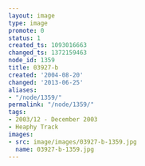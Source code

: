 ```yaml
---
layout: image
type: image
promote: 0
status: 1
created_ts: 1093016663
changed_ts: 1372159463
node_id: 1359
title: 03927-b
created: '2004-08-20'
changed: '2013-06-25'
aliases:
- "/node/1359/"
permalink: "/node/1359/"
tags:
- 2003/12 - December 2003
- Heaphy Track
images:
- src: image/images/03927-b-1359.jpg
  name: 03927-b-1359.jpg
---
```



